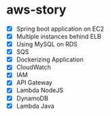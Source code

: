 # aws-story
- [x] Spring boot application on EC2
- [x] Multiple instances behind ELB
- [x] Using MySQL on RDS
- [x] SQS
- [x] Dockerizing Application
- [x] CloudWatch
- [x] IAM
- [x] API Gateway
- [x] Lambda NodeJS
- [x] DynamoDB
- [x] Lambda Java
